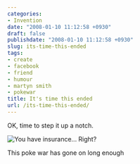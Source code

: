 ```yaml
---
categories:
- Invention
date: "2008-01-10 11:12:58 +0930"
draft: false
publishdate: "2008-01-10 11:12:58 +0930"
slug: its-time-this-ended
tags:
- create
- facebook
- friend
- humour
- martyn smith
- pokewar
title: It's time this ended
url: /its-time-this-ended/
---
```

OK, time to step it up a notch.

![You have insurance...
Right?](https://turbo.geekorium.com.au/wp-content/uploads/2182191599_01321ef085_o.png)

This poke war has gone on long enough